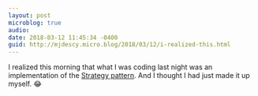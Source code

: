 ```yaml
---
layout: post
microblog: true
audio: 
date: 2018-03-12 11:45:34 -0400
guid: http://mjdescy.micro.blog/2018/03/12/i-realized-this.html
---
```

I realized this morning that what I was coding last night was an implementation of the [Strategy pattern](https://en.m.wikipedia.org/wiki/Strategy_pattern). And I thought I had just made it up myself. 😂
